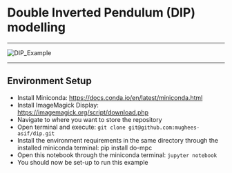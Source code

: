 # Double Inverted Pendulum (DIP) modelling
------------------------------------------

![DIP_Example](https://raw.githubusercontent.com/mughees-asif/dip/master/anim_dip.gif)

------------------------------------------
## Environment Setup

* Install Miniconda: https://docs.conda.io/en/latest/miniconda.html
* Install ImageMagick Display: https://imagemagick.org/script/download.php
* Navigate to where you want to store the repository
* Open terminal and execute: `git clone git@github.com:mughees-asif/dip.git`
* Install the environment requirements in the same directory through the installed miniconda terminal: pip install do-mpc
* Open this notebook through the miniconda terminal: `jupyter notebook`
* You should now be set-up to run this example